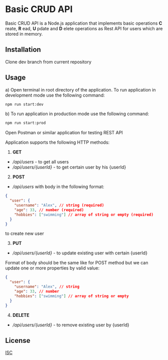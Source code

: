 # Basic CRUD API

Basic CRUD API is a Node.js application that implements basic operations __C__ reate, __R__ ead, __U__ pdate and __D__ elete operations as Rest API for users which are stored in memory.

## Installation

Clone dev branch from current repository

## Usage

a) Open terminal in root directory of the application.
To run application in development mode use the following command:
```bash
npm run start:dev
```

b) To run application in production mode use the following command:
```bash
npm run start:prod
```

Open Postman or similar application for testing REST API

Application supports the following HTTP methods:

1) __GET__

- _/api/users_ - to get all users
- _/api/users/{userId}_ - to get certain user by his {userId}

2) __POST__

- _/api/users_ with body in the following format:

```JSON
{
  "user": {
    "username": "Alex", // string (required)
    "age": 33, // number (required)
    "hobbies": ["swimming"] // array of string or empty (required)
  }
}
```

to create new user

3) __PUT__
- _/api/users/{userId}_ - to update existing user with certain {userId}

Format of body should be the same like for POST method but we can update one or more properties by valid value:

```JSON
{
  "user": {
    "username": "Alex", // string
    "age": 33, // number
    "hobbies": ["swimming"] // array of string or empty
  }
}
```

4) __DELETE__
- _/api/users/{userId}_ - to remove existing user by {userId}

## License

[ISC](https://opensource.org/license/isc-license-txt/)

